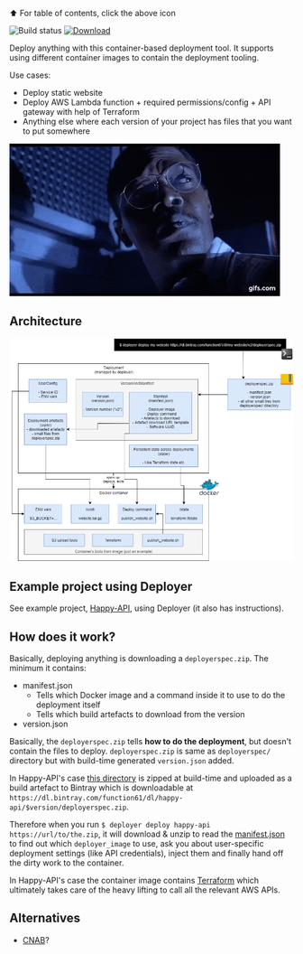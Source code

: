 ⬆️ For table of contents, click the above icon

![Build status](https://github.com/function61/deployer/workflows/Build/badge.svg)
[![Download](https://img.shields.io/github/downloads/function61/deployer/total.svg?style=for-the-badge)](https://github.com/function61/deployer/releases)

Deploy anything with this container-based deployment tool. It supports using different
container images to contain the deployment tooling.

Use cases:

- Deploy static website
- Deploy AWS Lambda function + required permissions/config + API gateway with help of Terraform
- Anything else where each version of your project has files that you want to put somewhere

![](docs/hold-on-to-your-butts.gif)


Architecture
------------

![](docs/architecture.png)


Example project using Deployer
------------------------------

See example project, [Happy-API](https://github.com/function61/happy-api), using Deployer
(it also has instructions).


How does it work?
-----------------

Basically, deploying anything is downloading a `deployerspec.zip`. The minimum it contains:

- manifest.json
  * Tells which Docker image and a command inside it to use to do the deployment itself
  * Tells which build artefacts to download from the version
- version.json

Basically, the `deployerspec.zip` tells **how to do the deployment**, but doesn't contain
the  files to deploy. `deployerspec.zip` is same as `deployerspec/` directory but with
build-time generated `version.json` added.

In Happy-API's case [this directory](https://github.com/function61/happy-api/tree/master/deployerspec)
is zipped at build-time and uploaded as a build
artefact to Bintray which is downloadable at `https://dl.bintray.com/function61/dl/happy-api/$version/deployerspec.zip`.

Therefore when you run `$ deployer deploy happy-api https://url/to/the.zip`, it will download &
unzip to read the
[manifest.json](https://github.com/function61/happy-api/blob/master/deployerspec/manifest.json)
to find out which `deployer_image` to use, ask you about user-specific deployment settings
(like API credentials), inject them and finally hand off the dirty work to the container.

In Happy-API's case the container image contains [Terraform](https://www.terraform.io/) which
ultimately takes care of the heavy lifting to call all the relevant AWS APIs.


Alternatives
------------

- [CNAB](https://cnab.io/)?
